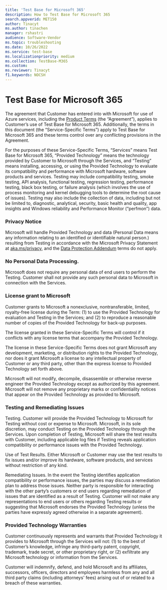 ```yaml
---
title: 'Test Base for Microsoft 365'
description: How to Test Base for Microsoft 365
search.appverid: MET150
author: Tinacyt
ms.author: tinachen
manager: rshastri
audience: Software-Vendor
ms.topic: troubleshooting
ms.date: 10/26/2022
ms.service: test-base
ms.localizationpriority: medium
ms.collection: TestBase-M365
ms.custom:
ms.reviewer: Tinacyt
f1.keywords: NOCSH
---
```


# Test Base for Microsoft 365

The agreement that Customer has entered into with Microsoft for use of Azure services, including the [Product Terms](https://www.microsoft.com/licensing/terms) (the “Agreement”), applies to Customer’s use of Test Base for Microsoft 365. Additionally, the terms in this document (the “Service-Specific Terms”) apply to Test Base for Microsoft 365 and these terms control over any conflicting provisions in the Agreement.

For the purposes of these Service-Specific Terms, “Services” means Test Base for Microsoft 365, “Provided Technology” means the technology provided by Customer to Microsoft through the Services, and “Testing” means installing, accessing, or using the Provided Technology to evaluate its compatibility and performance with Microsoft hardware, software products and services. Testing may include compatibility testing, smoke testing, API analysis, functional testing, regression testing, performance testing, black box testing, or failure analysis (which involves the use of process monitoring and kernel debugging tools to determine the root cause of issues). Testing may also include the collection of data, including but not be limited to, diagnostic, analytical, security, basic health and quality, app insights and Windows reliability and Performance Monitor (“perfmon”) data.

### Privacy Notice

Microsoft will handle Provided Technology and data (Personal Data means any information relating to an identified or identifiable natural person.) resulting from Testing in accordance with the Microsoft Privacy Statement at [aka.ms/privacy](https://privacy.microsoft.com/privacystatement), and the [Data Protection Addendum](https://www.microsoft.com/licensing/docs/view/Microsoft-Products-and-Services-Data-Protection-Addendum-DPA) terms do not apply.

### No Personal Data Processing.

Microsoft does not require any personal data of end users to perform the Testing. Customer shall not provide any such personal data to Microsoft in connection with the Services.

### License grant to Microsoft

Customer grants to Microsoft a nonexclusive, nontransferable, limited, royalty-free license during the Term: (1) to use the Provided Technology for evaluation and Testing in the Services; and (2) to reproduce a reasonable number of copies of the Provided Technology for back-up purposes.

The license granted in these Service-Specific Terms will control if it conflicts with any license terms that accompany the Provided Technology.

The license in these Service-Specific Terms does not grant Microsoft any development, marketing, or distribution rights to the Provided Technology, nor does it grant Microsoft a license to any intellectual property of Customer or any third party, other than the express license to Provided Technology set forth above.

Microsoft will not modify, decompile, disassemble or otherwise reverse engineer the Provided Technology except as authorized by this agreement. Microsoft will not remove any proprietary marks or confidentiality notices that appear on the Provided Technology as provided to Microsoft.

### Testing and Remediating Issues

Testing. Customer will provide the Provided Technology to Microsoft for Testing without cost or expense to Microsoft. Microsoft, in its sole discretion, may conduct Testing on the Provided Technology through the Services. Upon completion of Testing, Microsoft will share the test results with Customer, including applicable log files if Testing reveals application compatibility or performance issues with the Provided Technology.

Use of Test Results. Either Microsoft or Customer may use the test results to fix issues and/or improve its hardware, software products, and services without restriction of any kind.

Remediating Issues. In the event the Testing identifies application compatibility or performance issues, the parties may discuss a remediation plan to address those issues. Neither party is responsible for interacting with the other party’s customers or end users regarding remediation of issues that are identified as a result of Testing. Customer will not make any representations to end users or others regarding Testing results or suggesting that Microsoft endorses the Provided Technology (unless the parties have expressly agreed otherwise in a separate agreement).

### Provided Technology Warranties

Customer continuously represents and warrants that Provided Technology it provides to Microsoft through the Services will not: (1) to the best of Customer’s knowledge, infringe any third-party patent, copyright, trademark, trade secret, or other proprietary right, or (2) exfiltrate any Microsoft technology or information from the Services.

Customer will indemnify, defend, and hold Microsoft and its affiliates, successors, officers, directors and employees harmless from any and all third party claims (including attorneys' fees) arising out of or related to a breach of these warranties.
